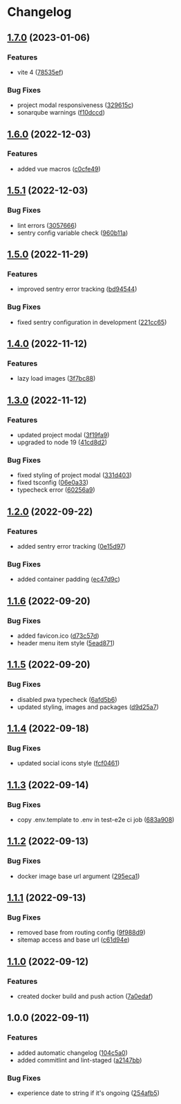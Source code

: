 # Changelog

## [1.7.0](https://github.com/FaZeRs/portfolio-client/compare/v1.6.0...v1.7.0) (2023-01-06)


### Features

* vite 4 ([78535ef](https://github.com/FaZeRs/portfolio-client/commit/78535ef4d5cc81c8127cce7ce798c36dabb53452))


### Bug Fixes

* project modal responsiveness ([329615c](https://github.com/FaZeRs/portfolio-client/commit/329615c76a3a35af7a47175f6cc2f2da41f94b01))
* sonarqube warnings ([f10dccd](https://github.com/FaZeRs/portfolio-client/commit/f10dccddba16ffc99855322b033cf9b51c4af9b9))

## [1.6.0](https://github.com/FaZeRs/portfolio-client/compare/v1.5.1...v1.6.0) (2022-12-03)


### Features

* added vue macros ([c0cfe49](https://github.com/FaZeRs/portfolio-client/commit/c0cfe49003920538dc3e118a4a3f411fbcd86cb7))

## [1.5.1](https://github.com/FaZeRs/portfolio-client/compare/v1.5.0...v1.5.1) (2022-12-03)


### Bug Fixes

* lint errors ([3057666](https://github.com/FaZeRs/portfolio-client/commit/3057666eeaef5d313ead0c0eafb64f32f7a660b9))
* sentry config variable check ([960b11a](https://github.com/FaZeRs/portfolio-client/commit/960b11a74419769beb7b1353cd191a24b7c582ab))

## [1.5.0](https://github.com/FaZeRs/portfolio-client/compare/v1.4.0...v1.5.0) (2022-11-29)


### Features

* improved sentry error tracking ([bd94544](https://github.com/FaZeRs/portfolio-client/commit/bd94544298b3eab9dbb58f640565eef7415d2307))


### Bug Fixes

* fixed sentry configuration in development ([221cc65](https://github.com/FaZeRs/portfolio-client/commit/221cc651c3443a57f94d9ba57cf00f493a47da0f))

## [1.4.0](https://github.com/FaZeRs/portfolio-client/compare/v1.3.0...v1.4.0) (2022-11-12)


### Features

* lazy load images ([3f7bc88](https://github.com/FaZeRs/portfolio-client/commit/3f7bc88e8955a122540316c8f62c17afe2911cc3))

## [1.3.0](https://github.com/FaZeRs/portfolio-client/compare/v1.2.0...v1.3.0) (2022-11-12)


### Features

* updated project modal ([3f19fa9](https://github.com/FaZeRs/portfolio-client/commit/3f19fa9989518dd46d45f34b02e4b08787b60b2e))
* upgraded to node 19 ([41cd8d2](https://github.com/FaZeRs/portfolio-client/commit/41cd8d23d59d1ab63a5b5014d00c7b5dadab7a69))


### Bug Fixes

* fixed styling of project modal ([331d403](https://github.com/FaZeRs/portfolio-client/commit/331d4039d4059e327fb0caac61d8870de826b573))
* fixed tsconfig ([06e0a33](https://github.com/FaZeRs/portfolio-client/commit/06e0a33f9dd816642f31874e7f993d1900b4f939))
* typecheck error ([60256a9](https://github.com/FaZeRs/portfolio-client/commit/60256a9b437fcd687b6b7dee436aa4c41c7e6a68))

## [1.2.0](https://github.com/FaZeRs/portfolio-client/compare/v1.1.6...v1.2.0) (2022-09-22)


### Features

* added sentry error tracking ([0e15d97](https://github.com/FaZeRs/portfolio-client/commit/0e15d97726fd979918ce26d47b0249687f0deaae))


### Bug Fixes

* added container padding ([ec47d9c](https://github.com/FaZeRs/portfolio-client/commit/ec47d9cbc0cfc46d3462125b41bf1bac9b3d6aaf))

## [1.1.6](https://github.com/FaZeRs/portfolio-client/compare/v1.1.5...v1.1.6) (2022-09-20)


### Bug Fixes

* added favicon.ico ([d73c57d](https://github.com/FaZeRs/portfolio-client/commit/d73c57dac897a5ed8df3bf3777233b7f3a5e2b38))
* header menu item style ([5ead871](https://github.com/FaZeRs/portfolio-client/commit/5ead8712b2ca692e9c7910d4fc4c518279abaf4b))

## [1.1.5](https://github.com/FaZeRs/portfolio-client/compare/v1.1.4...v1.1.5) (2022-09-20)


### Bug Fixes

* disabled pwa typecheck ([6afd5b6](https://github.com/FaZeRs/portfolio-client/commit/6afd5b65c900ef8e359782c8a881ad7dfc3af546))
* updated styling, images and packages ([d9d25a7](https://github.com/FaZeRs/portfolio-client/commit/d9d25a79a4166a7de5318a7dc9404d20ebec72f4))

## [1.1.4](https://github.com/FaZeRs/portfolio-client/compare/v1.1.3...v1.1.4) (2022-09-18)


### Bug Fixes

* updated social icons style ([fcf0461](https://github.com/FaZeRs/portfolio-client/commit/fcf046186cb806a0a40efb2e4293f8b96f6fe11c))

## [1.1.3](https://github.com/FaZeRs/portfolio-client/compare/v1.1.2...v1.1.3) (2022-09-14)


### Bug Fixes

* copy .env.template to .env in test-e2e ci job ([683a908](https://github.com/FaZeRs/portfolio-client/commit/683a908064ae465e7de9207bcb7ebee5f6dfe004))

## [1.1.2](https://github.com/FaZeRs/portfolio-client/compare/v1.1.1...v1.1.2) (2022-09-13)


### Bug Fixes

* docker image base url argument ([295eca1](https://github.com/FaZeRs/portfolio-client/commit/295eca12be5f5c870d831ab95bc05176950846a4))

## [1.1.1](https://github.com/FaZeRs/portfolio-client/compare/v1.1.0...v1.1.1) (2022-09-13)


### Bug Fixes

* removed base from routing config ([9f988d9](https://github.com/FaZeRs/portfolio-client/commit/9f988d9f881373693913f1b1dca33e254127d2c1))
* sitemap access and base url ([c61d94e](https://github.com/FaZeRs/portfolio-client/commit/c61d94e765d05bcfb6560d2acffba57e6d28aa41))

## [1.1.0](https://github.com/FaZeRs/portfolio-client/compare/v1.0.0...v1.1.0) (2022-09-12)


### Features

* created docker build and push action ([7a0edaf](https://github.com/FaZeRs/portfolio-client/commit/7a0edaf274444df086ba8c43691627d4d80a7c04))

## 1.0.0 (2022-09-11)


### Features

* added automatic changelog ([104c5a0](https://github.com/FaZeRs/portfolio-client/commit/104c5a045e0a82a866d22b8bf52fc6079f71ec5e))
* added commitlint and lint-staged ([a2147bb](https://github.com/FaZeRs/portfolio-client/commit/a2147bb27f3bd01873974d40b8d0859fabbfbd0f))


### Bug Fixes

* experience date to string if it's ongoing ([254afb5](https://github.com/FaZeRs/portfolio-client/commit/254afb55c12286a74ef88c96461f2ca32f12e891))
